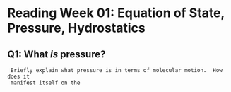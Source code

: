 # Reading Week 01: Equation of State, Pressure, Hydrostatics

## Q1: What *is* pressure?

     Briefly explain what pressure is in terms of molecular motion.  How does it
     manifest itself on the  
